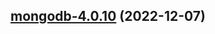

## [mongodb-4.0.10](https://github.com/truecharts/charts/compare/mongodb-4.0.9...mongodb-4.0.10) (2022-12-07)

